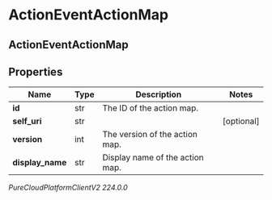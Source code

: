 # ActionEventActionMap

## ActionEventActionMap

## Properties

|Name | Type | Description | Notes|
|------------ | ------------- | ------------- | -------------|
| **id** | str | The ID of the action map. | |
| **self_uri** | str |  | [optional] |
| **version** | int | The version of the action map. | |
| **display_name** | str | Display name of the action map. | |



_PureCloudPlatformClientV2 224.0.0_
